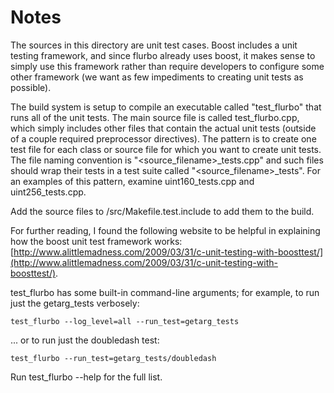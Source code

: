 # Notes
The sources in this directory are unit test cases.  Boost includes a
unit testing framework, and since flurbo already uses boost, it makes
sense to simply use this framework rather than require developers to
configure some other framework (we want as few impediments to creating
unit tests as possible).

The build system is setup to compile an executable called "test_flurbo"
that runs all of the unit tests.  The main source file is called
test_flurbo.cpp, which simply includes other files that contain the
actual unit tests (outside of a couple required preprocessor
directives).  The pattern is to create one test file for each class or
source file for which you want to create unit tests.  The file naming
convention is "<source_filename>_tests.cpp" and such files should wrap
their tests in a test suite called "<source_filename>_tests".  For an
examples of this pattern, examine uint160_tests.cpp and
uint256_tests.cpp.

Add the source files to /src/Makefile.test.include to add them to the build.

For further reading, I found the following website to be helpful in
explaining how the boost unit test framework works:
[http://www.alittlemadness.com/2009/03/31/c-unit-testing-with-boosttest/](http://www.alittlemadness.com/2009/03/31/c-unit-testing-with-boosttest/).

test_flurbo has some built-in command-line arguments; for
example, to run just the getarg_tests verbosely:

    test_flurbo --log_level=all --run_test=getarg_tests

... or to run just the doubledash test:

    test_flurbo --run_test=getarg_tests/doubledash

Run  test_flurbo --help   for the full list.

